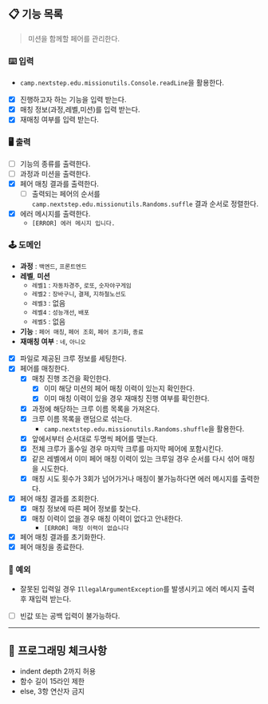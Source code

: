 ## 📋 기능 목록

> 미션을 함께할 페어를 관리한다.

### ⌨️ 입력

- `camp.nextstep.edu.missionutils.Console.readLine`을 활용한다.
- [x] 진행하고자 하는 기능을 입력 받는다.
- [x] 매칭 정보(과정,레벨,미션)를 입력 받는다.
- [x] 재매칭 여부를 입력 받는다.

### 🖥 출력

- [ ] 기능의 종류를 출력한다.
- [ ] 과정과 미션을 출력한다.
- [x] 페어 매칭 결과를 출력한다.
    - [ ] 출력되는 페어의 순서를 `camp.nextstep.edu.missionutils.Randoms.suffle` 결과 순서로 정렬한다.
- [x] 에러 메시지를 출력한다.
    - `[ERROR] 에러 메시지 입니다.`

### 🕹️ 도메인

- **과정** : `백엔드`, `프론트엔드`
- **레벨**, **미션**
    - `레벨1` : `자동차경주`, `로또`, `숫자야구게임`
    - `레벨2` : `장바구니`, `결제`, `지하철노선도`
    - `레벨3` : 없음
    - `레벨4` : `성능개선`, `배포`
    - `레벨5` : 없음
- **기능** : `페어 매칭`, `페어 조회`, `페어 초기화`, `종료`
- **재매칭 여부** : `네`, `아니오`
- [x] 파일로 제공된 크루 정보를 세팅한다.
- [x] 페어를 매칭한다.
    - [x] 매칭 진행 조건을 확인한다.
        - [x] 이미 해당 미션의 페어 매칭 이력이 있는지 확인한다.
        - [x] 이미 매칭 이력이 있을 경우 재매칭 진행 여부를 확인한다.
    - [x] 과정에 해당하는 크루 이름 목록을 가져온다.
    - [x] 크루 이름 목록을 랜덤으로 섞는다.
        - `camp.nextstep.edu.missionutils.Randoms.shuffle`을 활용한다.
    - [x] 앞에서부터 순서대로 두명씩 페어를 맺는다.
    - [x] 전체 크루가 홀수일 경우 마지막 크루를 마지막 페어에 포함시킨다.
    - [x] 같은 레벨에서 이미 페어 매칭 이력이 있는 크루일 경우 순서를 다시 섞어 매칭을 시도한다.
    - [x] 매칭 시도 횟수가 3회가 넘어가거나 매칭이 불가능하다면 에러 메시지를 출력한다.
- [x] 페어 매칭 결과를 조회한다.
    - [x] 매칭 정보에 따른 페어 정보를 찾는다.
    - [x] 매칭 이력이 없을 경우 매칭 이력이 없다고 안내한다.
        - `[ERROR] 매칭 이력이 없습니다`
- [x] 페어 매칭 결과를 초기화한다.
- [x] 페어 매칭을 종료한다.

### 🧨 예외

- 잘못된 입력일 경우 `IllegalArgumentException`를 발생시키고 에러 메시지 출력 후 재입력 받는다.
- [ ] 빈값 또는 공백 입력이 불가능하다.

---

## 🏁 프로그래밍 체크사항

- indent depth 2까지 허용
- 함수 길이 15라인 제한
- else, 3항 연산자 금지
